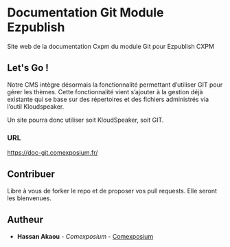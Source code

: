 # Documentation Git Module Ezpublish

Site web de la documentation Cxpm du module Git pour Ezpublish CXPM

## Let's Go !

Notre CMS intègre désormais la fonctionnalité permettant d’utiliser GIT pour gérer les thèmes. Cette fonctionnalité vient s’ajouter à la gestion déjà existante qui se base sur des répertoires et des fichiers administrés via l’outil Kloudspeaker.

Un site pourra donc utiliser soit KloudSpeaker, soit GIT.

### URL

https://doc-git.comexposium.fr/

## Contribuer

Libre à vous de forker le repo et de proposer vos pull requests. Elle seront les bienvenues.

## Autheur

* **Hassan Akaou** - *Comexposium* - [Comexposium](https://www.comexposium.fr)
